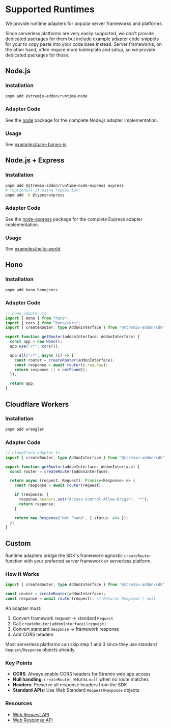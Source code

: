 # Supported Runtimes

We provide runtime adapters for popular server frameworks and platforms.

Since serverless platforms are very easily supported, we don't provide dedicated packages for them but include example adapter code snippets for your to copy paste into your code base instead. Server frameworks, on the other hand, often require more boilerplate and setup, so we provide dedicated packages for those.

## Node.js

### Installation

```bash
pnpm add @stremio-addon/runtime-node
```

### Adapter Code

See the [node](../packages/runtime/node/src/router.ts) package for the complete Node.js adapter implementation.

### Usage

See [examples/bare-bones-js](../examples/bare-bones-js/).

## Node.js + Express

### Installation

```bash
pnpm add @stremio-addon/runtime-node-express express
# (Optional) if using TypeScript:
pnpm add -D @types/express
```

### Adapter Code

See the [node-express](../packages/runtime/node-express/src/router.ts) package for the complete Express adapter implementation.

### Usage

See [examples/hello-world](../examples/hello-world/).

## Hono

### Installation

```bash
pnpm add hono hono/cors
```

### Adapter Code

```typescript
// hono-adapter.ts
import { Hono } from "hono";
import { cors } from "hono/cors";
import { createRouter, type AddonInterface } from "@stremio-addon/sdk";

export function getRouter(addonInterface: AddonInterface) {
  const app = new Hono();
  app.use("/*", cors());

  app.all("/*", async (c) => {
    const router = createRouter(addonInterface);
    const response = await router(c.req.raw);
    return response || c.notFound();
  });

  return app;
}
```

## Cloudflare Workers

### Installation

```bash
pnpm add wrangler
```

### Adapter Code

```typescript
// cloudflare-adapter.ts
import { createRouter, type AddonInterface } from "@stremio-addon/sdk";

export function getRouter(addonInterface: AddonInterface) {
  const router = createRouter(addonInterface);

  return async (request: Request): Promise<Response> => {
    const response = await router(request);

    if (response) {
      response.headers.set("Access-Control-Allow-Origin", "*");
      return response;
    }

    return new Response("Not Found", { status: 404 });
  };
}
```

## Custom

Runtime adapters bridge the SDK's framework-agnostic `createRouter` function with your preferred server framework or serverless platform.

### How It Works

```typescript
import { createRouter, type AddonInterface } from "@stremio-addon/sdk";

const router = createRouter(addonInterface);
const response = await router(request); // Returns Response | null
```

An adapter must:

1. Convert framework request -> standard `Request`
2. Call `createRouter(addonInterface)(request)`
3. Convert standard `Response` -> framework response
4. Add CORS headers

Most serverless platforms can skip step 1 and 3 since they use standard `Request`/`Response` objects already.

### Key Points

- **CORS**: Always enable CORS headers for Stremio web app access
- **Null handling**: `createRouter` returns `null` when no route matches
- **Headers**: Preserve all response headers from the SDK
- **Standard APIs**: Use Web Standard `Request`/`Response` objects

### Resources

- [Web Request API](https://developer.mozilla.org/en-US/docs/Web/API/Request)
- [Web Response API](https://developer.mozilla.org/en-US/docs/Web/API/Response)
